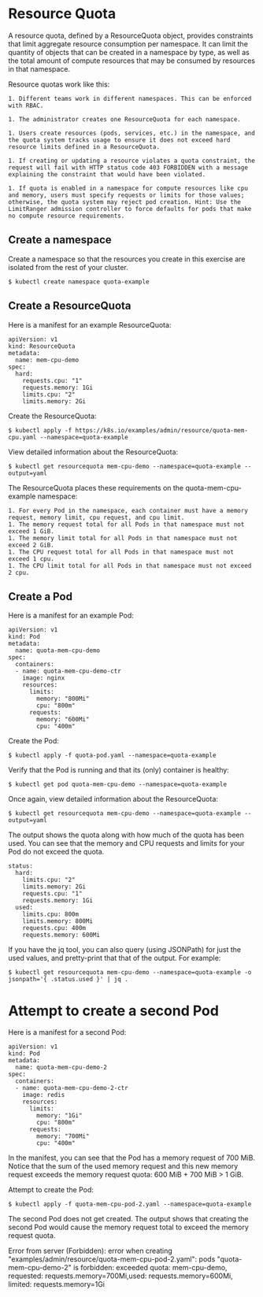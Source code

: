 # Resource Quota 

A resource quota, defined by a ResourceQuota object, provides constraints that limit aggregate resource consumption per namespace. It can limit the quantity of objects that can be created in a namespace by type, as well as the total amount of compute resources that may be consumed by resources in that namespace.

Resource quotas work like this:

    1. Different teams work in different namespaces. This can be enforced with RBAC.

    1. The administrator creates one ResourceQuota for each namespace.

    1. Users create resources (pods, services, etc.) in the namespace, and the quota system tracks usage to ensure it does not exceed hard resource limits defined in a ResourceQuota.

    1. If creating or updating a resource violates a quota constraint, the request will fail with HTTP status code 403 FORBIDDEN with a message explaining the constraint that would have been violated.

    1. If quota is enabled in a namespace for compute resources like cpu and memory, users must specify requests or limits for those values; otherwise, the quota system may reject pod creation. Hint: Use the LimitRanger admission controller to force defaults for pods that make no compute resource requirements.
    

## Create a namespace

Create a namespace so that the resources you create in this exercise are isolated from the rest of your cluster.

    $ kubectl create namespace quota-example

## Create a ResourceQuota

Here is a manifest for an example ResourceQuota:
     
    apiVersion: v1
    kind: ResourceQuota
    metadata:
      name: mem-cpu-demo
    spec:
      hard:
        requests.cpu: "1"
        requests.memory: 1Gi
        limits.cpu: "2"
        limits.memory: 2Gi

Create the ResourceQuota:

    $ kubectl apply -f https://k8s.io/examples/admin/resource/quota-mem-cpu.yaml --namespace=quota-example

View detailed information about the ResourceQuota:

    $ kubectl get resourcequota mem-cpu-demo --namespace=quota-example --output=yaml

The ResourceQuota places these requirements on the quota-mem-cpu-example namespace:

    1. For every Pod in the namespace, each container must have a memory request, memory limit, cpu request, and cpu limit.
    1. The memory request total for all Pods in that namespace must not exceed 1 GiB.
    1. The memory limit total for all Pods in that namespace must not exceed 2 GiB.
    1. The CPU request total for all Pods in that namespace must not exceed 1 cpu.
    1. The CPU limit total for all Pods in that namespace must not exceed 2 cpu.

## Create a Pod

Here is a manifest for an example Pod:

    apiVersion: v1
    kind: Pod
    metadata:
      name: quota-mem-cpu-demo
    spec:
      containers:
      - name: quota-mem-cpu-demo-ctr
        image: nginx
        resources:
          limits:
            memory: "800Mi"
            cpu: "800m"
          requests:
            memory: "600Mi"
            cpu: "400m"

Create the Pod:

    $ kubectl apply -f quota-pod.yaml --namespace=quota-example

Verify that the Pod is running and that its (only) container is healthy:

    $ kubectl get pod quota-mem-cpu-demo --namespace=quota-example

Once again, view detailed information about the ResourceQuota:

    $ kubectl get resourcequota mem-cpu-demo --namespace=quota-example --output=yaml

The output shows the quota along with how much of the quota has been used. You can see that the memory and CPU requests and limits for your Pod do not exceed the quota.

    status:
      hard:
        limits.cpu: "2"
        limits.memory: 2Gi
        requests.cpu: "1"
        requests.memory: 1Gi
      used:
        limits.cpu: 800m
        limits.memory: 800Mi
        requests.cpu: 400m
        requests.memory: 600Mi

If you have the jq tool, you can also query (using JSONPath) for just the used values, and pretty-print that that of the output. For example:

    $ kubectl get resourcequota mem-cpu-demo --namespace=quota-example -o jsonpath='{ .status.used }' | jq .
    
# Attempt to create a second Pod
Here is a manifest for a second Pod:

    apiVersion: v1
    kind: Pod
    metadata:
      name: quota-mem-cpu-demo-2
    spec:
      containers:
      - name: quota-mem-cpu-demo-2-ctr
        image: redis
        resources:
          limits:
            memory: "1Gi"
            cpu: "800m"
          requests:
            memory: "700Mi"
            cpu: "400m"
    
In the manifest, you can see that the Pod has a memory request of 700 MiB. Notice that the sum of the used memory request and this new memory request exceeds the memory request quota: 600 MiB + 700 MiB > 1 GiB.

Attempt to create the Pod:

    $ kubectl apply -f quota-mem-cpu-pod-2.yaml --namespace=quota-example

The second Pod does not get created. The output shows that creating the second Pod would cause the memory request total to exceed the memory request quota.

Error from server (Forbidden): error when creating "examples/admin/resource/quota-mem-cpu-pod-2.yaml":
pods "quota-mem-cpu-demo-2" is forbidden: exceeded quota: mem-cpu-demo,
requested: requests.memory=700Mi,used: requests.memory=600Mi, limited: requests.memory=1Gi

